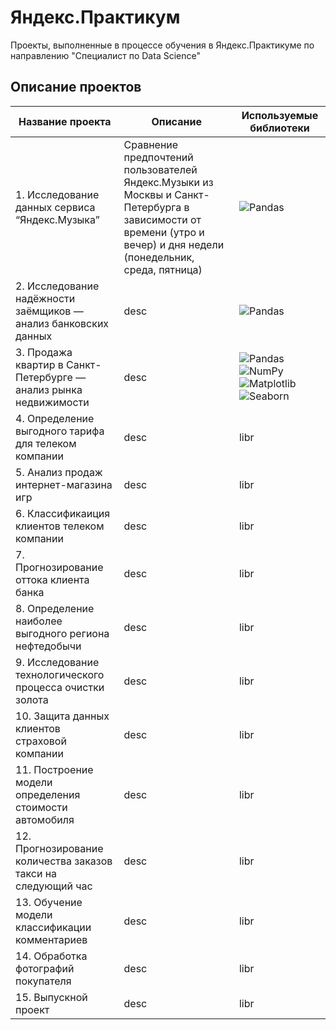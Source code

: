 # Яндекс.Практикум
Проекты, выполненные в процессе обучения в Яндекс.Практикуме по направлению "Специалист по Data Science"

## Описание проектов

| Название проекта | Описание | Используемые библиотеки|
|----------------- | ---------|------------------------|
|1. Исследование данных сервиса “Яндекс.Музыка” | Сравнение предпочтений пользователей Яндекс.Музыки из Москвы и Санкт-Петербурга в зависимости от времени (утро и вечер) и дня недели (понедельник, среда, пятница) | ![Pandas](https://img.shields.io/badge/pandas-%23150458.svg?style=for-the-badge&logo=pandas&logoColor=white)|
|2. Исследование надёжности заёмщиков — анализ банковских данных | desc |![Pandas](https://img.shields.io/badge/pandas-%23150458.svg?style=for-the-badge&logo=pandas&logoColor=white) |
|3. Продажа квартир в Санкт-Петербурге — анализ рынка недвижимости | desc | ![Pandas](https://img.shields.io/badge/pandas-%23150458.svg?style=for-the-badge&logo=pandas&logoColor=white) ![NumPy](https://img.shields.io/badge/numpy-%23013243.svg?style=for-the-badge&logo=numpy&logoColor=white) ![Matplotlib](https://img.shields.io/badge/Matplotlib-%23ffffff.svg?style=for-the-badge&logo=Matplotlib&logoColor=black)![Seaborn](https://img.shields.io/badge/seaborn-7db0bc?style=for-the-badge&logo=seaborn&logoColor=white)
|4. Определение выгодного тарифа для телеком компании | desc | libr | 
|5. Анализ продаж интернет-магазина игр | desc | libr |
|6. Классификаиция клиентов телеком компании | desc | libr|
|7. Прогнозирование оттока клиента банка | desc | libr |
|8. Определение наиболее выгодного региона нефтедобычи | desc | libr |
|9. Исследование технологического процесса очистки золота | desc | libr |
|10. Защита данных клиентов страховой компании | desc | libr |
|11. Построение модели определения стоимости автомобиля | desc | libr |
|12. Прогнозирование количества заказов такси на следующий час | desc | libr |
|13. Обучение модели классификации комментариев | desc | libr |
|14. Обработка фотографий покупателя | desc | libr |
|15. Выпускной проект | desc | libr |